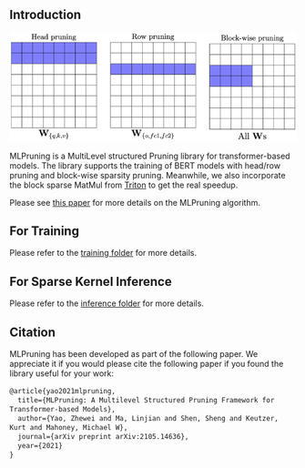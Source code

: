 ## Introduction
![Block](imgs/all_pruning.png)

MLPruning is a MultiLevel structured Pruning library for transformer-based models. The library supports the training of BERT models with head/row pruning and block-wise sparsity pruning. Meanwhile, we also incorporate the block sparse MatMul from [Triton](https://github.com/ptillet/triton) to get the real speedup. 

Please see [this paper](https://arxiv.org/abs/2105.14636) for more details on the MLPruning algorithm.

## For Training
Please refer to the [training folder](https://github.com/yaozhewei/MLPruning/tree/main/training) for more details.

## For Sparse Kernel Inference 
Please refer to the [inference folder](https://github.com/yaozhewei/MLPruning/tree/main/inference) for more details.

## Citation
MLPruning has been developed as part of the following paper. We appreciate it if you would please cite the following paper if you found the library useful for your work:

```text
@article{yao2021mlpruning,
  title={MLPruning: A Multilevel Structured Pruning Framework for Transformer-based Models},
  author={Yao, Zhewei and Ma, Linjian and Shen, Sheng and Keutzer, Kurt and Mahoney, Michael W},
  journal={arXiv preprint arXiv:2105.14636},
  year={2021}
}
```
